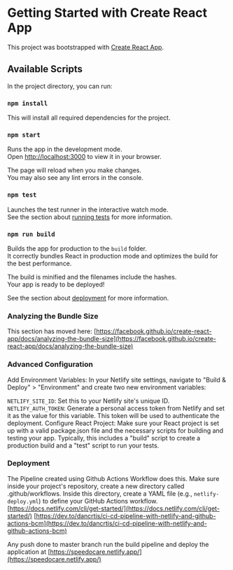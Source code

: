 # Getting Started with Create React App

This project was bootstrapped with [Create React App](https://github.com/facebook/create-react-app).

## Available Scripts

In the project directory, you can run:

### `npm install`

This will install all required dependencies for the project.

### `npm start`

Runs the app in the development mode.\
Open [http://localhost:3000](http://localhost:3000) to view it in your browser.

The page will reload when you make changes.\
You may also see any lint errors in the console.

### `npm test`

Launches the test runner in the interactive watch mode.\
See the section about [running tests](https://facebook.github.io/create-react-app/docs/running-tests) for more information.

### `npm run build`

Builds the app for production to the `build` folder.\
It correctly bundles React in production mode and optimizes the build for the best performance.

The build is minified and the filenames include the hashes.\
Your app is ready to be deployed!

See the section about [deployment](https://facebook.github.io/create-react-app/docs/deployment) for more information.
### Analyzing the Bundle Size

This section has moved here: [https://facebook.github.io/create-react-app/docs/analyzing-the-bundle-size](https://facebook.github.io/create-react-app/docs/analyzing-the-bundle-size)
### Advanced Configuration
Add Environment Variables:
In your Netlify site settings, navigate to "Build & Deploy" > "Environment" and create two new environment variables:

`NETLIFY_SITE_ID`: Set this to your Netlify site's unique ID.
`NETLIFY_AUTH_TOKEN`: Generate a personal access token from Netlify and set it as the value for this variable. This token will be used to authenticate the deployment.
Configure React Project:
Make sure your React project is set up with a valid package.json file and the necessary scripts for building and testing your app. Typically, this includes a "build" script to create a production build and a "test" script to run your tests.


### Deployment
The Pipeline created using Github Actions Workflow does this. Make sure inside your project's repository, create a new directory called .github/workflows. Inside this directory, create a YAML file (e.g., `netlify-deploy.yml`) to define your GitHub Actions workflow.
[https://docs.netlify.com/cli/get-started/](https://docs.netlify.com/cli/get-started/)
[https://dev.to/dancrtis/ci-cd-pipeline-with-netlify-and-github-actions-bcm](https://dev.to/dancrtis/ci-cd-pipeline-with-netlify-and-github-actions-bcm)

Any push done to master branch run the build pipeline and deploy the application at [https://speedocare.netlify.app/](https://speedocare.netlify.app/)